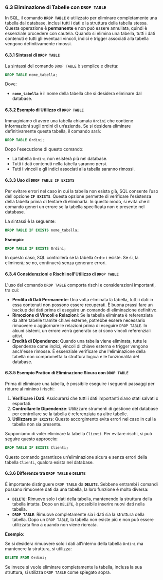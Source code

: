 ### 6.3 Eliminazione di Tabelle con `DROP TABLE`

In SQL, il comando **`DROP TABLE`** è utilizzato per eliminare completamente una tabella dal database, inclusi tutti i dati e la struttura della tabella stessa. Questa operazione è **permanente** e non può essere annullata, quindi è essenziale procedere con cautela. Quando si elimina una tabella, tutti i dati contenuti e tutti gli eventuali vincoli, indici e trigger associati alla tabella vengono definitivamente rimossi.

#### 6.3.1 Sintassi di `DROP TABLE`

La sintassi del comando `DROP TABLE` è semplice e diretta:

```sql
DROP TABLE nome_tabella;
```

Dove:
- **`nome_tabella`** è il nome della tabella che si desidera eliminare dal database.

#### 6.3.2 Esempio di Utilizzo di `DROP TABLE`

Immaginiamo di avere una tabella chiamata `Ordini` che contiene informazioni sugli ordini di un’azienda. Se si desidera eliminare definitivamente questa tabella, il comando sarà:

```sql
DROP TABLE Ordini;
```

Dopo l'esecuzione di questo comando:
- La tabella `Ordini` non esisterà più nel database.
- Tutti i dati contenuti nella tabella saranno persi.
- Tutti i vincoli e gli indici associati alla tabella saranno rimossi.

#### 6.3.3 Uso di `DROP TABLE IF EXISTS`

Per evitare errori nel caso in cui la tabella non esista già, SQL consente l’uso dell'opzione **`IF EXISTS`**. Questa opzione permette di verificare l'esistenza della tabella prima di tentare di eliminarla. In questo modo, si evita che il comando generi un errore se la tabella specificata non è presente nel database.

La sintassi è la seguente:

```sql
DROP TABLE IF EXISTS nome_tabella;
```

**Esempio**:

```sql
DROP TABLE IF EXISTS Ordini;
```

In questo caso, SQL controllerà se la tabella `Ordini` esiste. Se sì, la eliminerà; se no, continuerà senza generare errori.

#### 6.3.4 Considerazioni e Rischi nell'Utilizzo di `DROP TABLE`

L'uso del comando `DROP TABLE` comporta rischi e considerazioni importanti, tra cui:

- **Perdita di Dati Permanente**: Una volta eliminata la tabella, tutti i dati in essa contenuti non possono essere recuperati. È buona prassi fare un backup dei dati prima di eseguire un comando di eliminazione definitivo.
- **Rimozione di Vincoli e Relazioni**: Se la tabella eliminata è referenziata da altre tabelle tramite chiavi esterne, potrebbe essere necessario rimuovere o aggiornare le relazioni prima di eseguire `DROP TABLE`. In alcuni sistemi, un errore verrà generato se ci sono vincoli referenziali attivi.
- **Eredità di Dipendenze**: Quando una tabella viene eliminata, tutte le dipendenze come indici, vincoli di chiave esterna e trigger vengono anch'esse rimosse. È essenziale verificare che l'eliminazione della tabella non comprometta la struttura logica e le funzionalità del database.

#### 6.3.5 Esempio Pratico di Eliminazione Sicura con `DROP TABLE`

Prima di eliminare una tabella, è possibile eseguire i seguenti passaggi per ridurre al minimo i rischi:

1. **Verificare i Dati**: Assicurarsi che tutti i dati importanti siano stati salvati o esportati.
2. **Controllare le Dipendenze**: Utilizzare strumenti di gestione del database per controllare se la tabella è referenziata da altre tabelle.
3. **Utilizzare `IF EXISTS`**: Questo accorgimento evita errori nel caso in cui la tabella non sia presente.

Supponiamo di voler eliminare la tabella `Clienti`. Per evitare rischi, si può seguire questo approccio:

```sql
DROP TABLE IF EXISTS Clienti;
```

Questo comando garantisce un’eliminazione sicura e senza errori della tabella `Clienti`, qualora esista nel database.

#### 6.3.6 Differenze tra `DROP TABLE` e `DELETE`

È importante distinguere `DROP TABLE` da **`DELETE`**. Sebbene entrambi i comandi possano rimuovere dati da una tabella, la loro funzione è molto diversa:

- **`DELETE`**: Rimuove solo i dati della tabella, mantenendo la struttura della tabella intatta. Dopo un `DELETE`, è possibile inserire nuovi dati nella tabella.
- **`DROP TABLE`**: Rimuove completamente sia i dati sia la struttura della tabella. Dopo un `DROP TABLE`, la tabella non esiste più e non può essere utilizzata fino a quando non viene ricreata.

**Esempio**:

Se si desidera rimuovere solo i dati all'interno della tabella `Ordini` ma mantenere la struttura, si utilizza:

```sql
DELETE FROM Ordini;
```

Se invece si vuole eliminare completamente la tabella, inclusa la sua struttura, si utilizza `DROP TABLE` come spiegato sopra.

